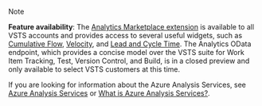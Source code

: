 
> [!NOTE]  
> **Feature availability**: The [Analytics Marketplace extension](https://marketplace.visualstudio.com/items?itemName=ms.vss-analytics)  is available to all VSTS accounts and provides access to several useful   widgets, such as [Cumulative Flow](../guidance/cumulative-flow.md),  [Velocity](../guidance/team-velocity.md), and [Lead and Cycle Time](../guidance/cycle-time-and-lead-time.md).  The Analytics OData endpoint, which provides a concise model over the  VSTS suite for Work Item Tracking, Test, Version Control, and   Build, is in a closed preview and only available to select VSTS customers at this time. 
> 
> If you are looking for information about the Azure Analysis Services, see 
> [Azure Analysis Services](https://azure.microsoft.com/services/analysis-services/) or [What is Azure Analysis Services?](https://docs.microsoft.com/en-us/azure/analysis-services/analysis-services-overview).


